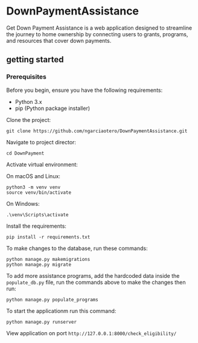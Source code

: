 # DownPaymentAssistance
Get Down Payment Assistance is a web application designed to streamline the journey to home ownership by connecting users to grants, programs, and resources that cover down payments. 


## getting started

### Prerequisites

Before you begin, ensure you have the following requirements:

- Python 3.x
- pip (Python package installer)

Clone the project:

```
git clone https://github.com/ngarciaotero/DownPaymentAssistance.git
```

Navigate to project director:

```
cd DownPayment
```

 Activate virtual environment:

On macOS and Linux:

```
python3 -m venv venv
source venv/bin/activate
```

On Windows:

```
.\venv\Scripts\activate

```

 Install the requirements:

```
pip install -r requirements.txt
```

To make changes to the database, run these commands:


```
python manage.py makemigrations
python manage.py migrate
```

To add more assistance programs, add the hardcoded data inside the `populate_db.py` file, run the commands above to make the changes then run:

```
python manage.py populate_programs
```


To start the applicationm run this command:

```
python manage.py runserver
```

View application on port `http://127.0.0.1:8000/check_eligibility/`



